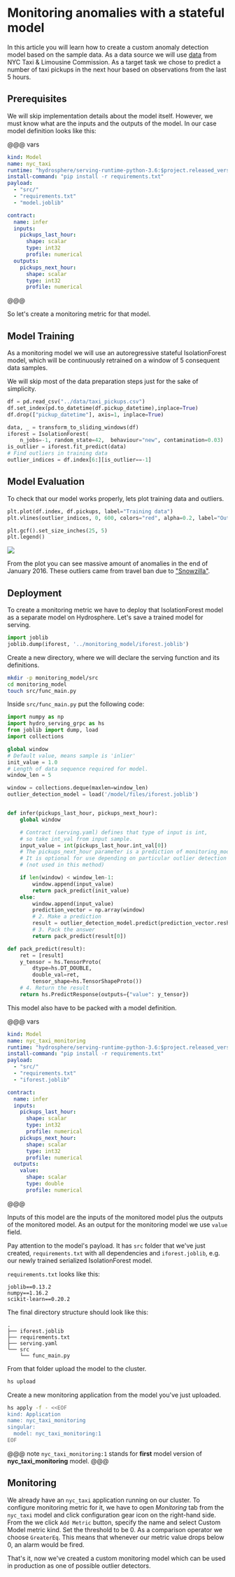 # Monitoring anomalies with a stateful model

In this article you will learn how to create a custom anomaly detection 
model based on the sample data. As a data source we will use
[data](https://www1.nyc.gov/site/tlc/about/tlc-trip-record-data.page) 
from NYC Taxi & Limousine Commission. As a target task we chose to predict 
a number of taxi pickups in the next hour based on observations from the
last 5 hours.

## Prerequisites 

We will skip implementation details about the model itself. However, we must
know what are the inputs and the outputs of the model. In our case model 
definition looks like this:

@@@ vars
```yaml
kind: Model
name: nyc_taxi
runtime: "hydrosphere/serving-runtime-python-3.6:$project.released_version$"
install-command: "pip install -r requirements.txt"
payload:
  - "src/"
  - "requirements.txt"
  - "model.joblib"

contract:
  name: infer
  inputs:
    pickups_last_hour:
      shape: scalar
      type: int32
      profile: numerical
  outputs:
    pickups_next_hour:
      shape: scalar
      type: int32
      profile: numerical
```
@@@

So let's create a monitoring metric for that model. 

## Model Training

As a monitoring model we will use an autoregressive stateful IsolationForest 
model, which will be continuously retrained on a window of 5 consequent 
data samples. 

We will skip most of the data preparation steps just for the sake of 
simplicity. 

```python
df = pd.read_csv("../data/taxi_pickups.csv")
df.set_index(pd.to_datetime(df.pickup_datetime),inplace=True)
df.drop(["pickup_datetime"], axis=1, inplace=True)

data, _ = transform_to_sliding_windows(df)
iforest = IsolationForest(
    n_jobs=-1, random_state=42,  behaviour="new", contamination=0.03)
is_outlier = iforest.fit_predict(data)
# Find outliers in training data 
outlier_indices = df.index[6:][is_outlier==-1]
```

## Model Evaluation

To check that our model works properly, lets plot training data and outliers.

```python
plt.plot(df.index, df.pickups, label="Training data")
plt.vlines(outlier_indices, 0, 600, colors="red", alpha=0.2, label="Outliers")

plt.gcf().set_size_inches(25, 5)
plt.legend()
```

![](../images/stateful_isolation_forest_taxi_plot.png)

From the plot you can see massive amount of anomalies in the end of January 
2016. These outliers came from travel ban due to 
["Snowzilla"](https://en.wikipedia.org/wiki/January_2016_United_States_blizzard).

## Deployment

To create a monitoring metric we have to deploy that IsolationForest model as a 
separate model on Hydrosphere. Let's save a trained model for serving. 

```python
import joblib
joblib.dump(iforest, '../monitoring_model/iforest.joblib')
```

Create a new directory, where we will declare the serving function and its
definitions. 

```sh
mkdir -p monitoring_model/src
cd monitoring_model
touch src/func_main.py
```

Inside `src/func_main.py` put the following code:

```python
import numpy as np
import hydro_serving_grpc as hs
from joblib import dump, load
import collections

global window
# Default value, means sample is 'inlier'
init_value = 1.0
# Length of data sequence required for model.
window_len = 5

window = collections.deque(maxlen=window_len)
outlier_detection_model = load('/model/files/iforest.joblib')


def infer(pickups_last_hour, pickups_next_hour):
    global window

    # Contract (serving.yaml) defines that type of input is int,
    # so take int_val from input sample.
    input_value = int(pickups_last_hour.int_val[0])
    # The pickups_next_hour parameter is a prediction of monitoring_model.
    # It is optional for use depending on particular outlier detection technique.
    # (not used in this method)

    if len(window) < window_len-1:
        window.append(input_value)
        return pack_predict(init_value)
    else:
        window.append(input_value)
        prediction_vector = np.array(window)
        # 2. Make a prediction
        result = outlier_detection_model.predict(prediction_vector.reshape(1, 5))
        # 3. Pack the answer
        return pack_predict(result[0])

def pack_predict(result):
    ret = [result]
    y_tensor = hs.TensorProto(
        dtype=hs.DT_DOUBLE,
        double_val=ret,
        tensor_shape=hs.TensorShapeProto())
    # 4. Return the result
    return hs.PredictResponse(outputs={"value": y_tensor})
```

This model also have to be packed with a model definition.

@@@ vars
```yaml
kind: Model
name: nyc_taxi_monitoring
runtime: "hydrosphere/serving-runtime-python-3.6:$project.released_version$"
install-command: "pip install -r requirements.txt"
payload:
  - "src/"
  - "requirements.txt"
  - "iforest.joblib"

contract:
  name: infer
  inputs:
    pickups_last_hour:
      shape: scalar
      type: int32
      profile: numerical
    pickups_next_hour:
      shape: scalar
      type: int32
      profile: numerical
  outputs:
    value:
      shape: scalar
      type: double
      profile: numerical
```
@@@

Inputs of this model are the inputs of the monitored model plus the outputs 
of the monitored model. As an output for the monitoring model we use `value` 
field. 

Pay attention to the model's payload. It has `src` folder that we've just 
created, `requirements.txt` with all dependencies and `iforest.joblib`, 
e.g. our newly trained serialized IsolationForest model. 

`requirements.txt` looks like this: 

```
joblib==0.13.2
numpy==1.16.2
scikit-learn==0.20.2
```

The final directory structure should look like this: 

```
.
├── iforest.joblib
├── requirements.txt
├── serving.yaml
└── src
    └── func_main.py
```

From that folder upload the model to the cluster.

```sh
hs upload
```

Create a new monitoring application from the model you've just uploaded.

```sh
hs apply -f - <<EOF
kind: Application
name: nyc_taxi_monitoring
singular:
  model: nyc_taxi_monitoring:1
EOF
```

@@@ note
`nyc_taxi_monitoring:1` stands for __first__ model version of 
__nyc_taxi_monitoring__ model. 
@@@

## Monitoring

We already have an `nyc_taxi` application running on our cluster. 
To configure monitoring metric for it, we have to open _Monitoring_ 
tab from the `nyc_taxi` model and click configuration gear icon on the 
right-hand side. From the we click `Add Metric` button, specify the 
name and select Custom Model metric kind. Set the threshold to be 0. 
As a comparison operator we choose `GreaterEq`. This means that 
whenever our metric value drops below 0, an alarm would be fired. 

That's it, now we've created a custom monitoring model which can 
be used in production as one of possible outlier detectors. 
